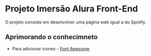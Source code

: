 # Projeto Imersão Alura Front-End

O projeto consiste em desenvolver uma página web igual a do Spotify.

## Aprimorando o conhecimneto
* Para adicionar ícones - [Font Awesome](https://fontawesome.com/)